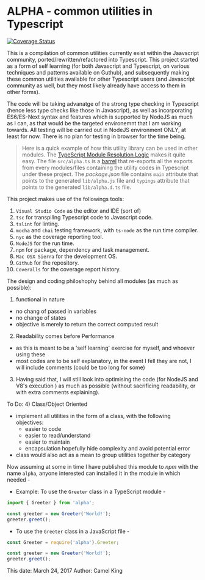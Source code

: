 # ALPHA - common utilities in Typescript

[![Coverage Status](https://coveralls.io/repos/github/CamelKing/alpha/badge.svg?branch=master)](https://coveralls.io/github/CamelKing/alpha?branch=master)

This is a compilation of common utilities currently exist within the Jaavscript community, ported/rewritten/refactored into Typescript. This project started as a form of self learning (for both Javascript and Typescript, on various techniques and patterns available on Guthub), and subsequently making these common utilities available for other Typescript users (and Javascript community as well, but they most likely already have access to them in other forms). 

The code will be taking advanatge of the strong type checking in Typescript (hence less type checks like those in Javascript), as well as incorporating ES6/ES-Next syntax and features which is supported by NodeJS as much as I can, as that would be the targeted environemnt that I am working towards. All testing will be carried out in NodeJS environment ONLY, at least for now. There is no plan for testing in browser for the time being. 

> Here is a quick example of how this utility library can be used in other modules. The [TypeScript Module Resolution Logic](https://www.typescriptlang.org/docs/handbook/module-resolution.html) makes it quite easy. The file `src/alpha.ts` is a [barrel](https://basarat.gitbooks.io/typescript/content/docs/tips/barrel.html) that re-exports all the exports from every modules/files containing the utility codes in Typescript under these project. The _package.json_ file contains `main` attribute that points to the generated `lib/alpha.js` file and `typings` attribute that points to the generated `lib/alpha.d.ts` file.

This project makes use of the followings tools:
1) `Visual Studio Code` as the editor and IDE (sort of)
2) `tsc` for transpiling Typescript code to Javascript code.
3) `tslint` for linting.
4) `mocha` and `chai` testing framework, with `ts-node` as the run time compiler.
5) `nyc` as the coverage reporting tool.
6) `NodeJS` for the run time.
7) `npm` for package, dependency and task management.
8) `Mac OSX Sierra` for the development OS.
9) `Github` for the repository.
10) `Coveralls` for the coverage report history. 

The design and coding philoshophy behind all modules (as much as possible):
1) functional in nature
  - no chang of passed in variables
  - no change of states
  - objective is merely to return the correct computed result
2) Readability comes before Performance 
  - as this is meant to be a 'self learning' exercise for myself, and whoever using these
  - most codes are to be self explanatory, in the event I fell they are not, I will include comments (could be too long for some)
3) Having said that, I will still look into optimising the code (for NodeJS and V8's execution ) as much as possible (without sacrificing readability, or with extra comments explaining).

To Do:
4) Class/Object Oriented
  - implement all utilities in the form of a class, with the following objectives:
    - easier to code
    - easier to read/understand
    - easier to maintain
    - encapsulation hopefully hide complexity and avoid potential error
  - class would also act as a mean to group utilities together by category

Now assuming at some in time I have published this module to _npm_ with the name `alpha`, anyone interested can installed it in the module in which needed -

- Example: To use the `Greeter` class in a TypeScript module -

```ts
import { Greeter } from 'alpha';

const greeter = new Greeter('World!');
greeter.greet();
```

- To use the `Greeter` class in a JavaScript file -

```js
const Greeter = require('alpha').Greeter;

const greeter = new Greeter('World!');
greeter.greet();
```

This date: March 24, 2017
Author: Camel King
